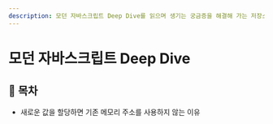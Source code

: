 ```yaml
---
description: 모던 자바스크립트 Deep Dive를 읽으며 생기는 궁금증을 해결해 가는 저장소입니다.
---
```


# 모던 자바스크립트 Deep Dive

## :whale2: 목차

* 새로운 값을 할당하면 기존 메모리 주소를 사용하지 않는 이유
